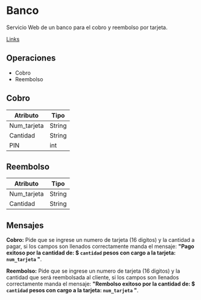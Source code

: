 # Banco

Servicio Web de un banco para el cobro y reembolso por tarjeta. 

[Links](http://3.87.203.171:8080/banco.wsdl)

## Operaciones

- Cobro
- Reembolso

## Cobro 

Atributo  | Tipo
------------- | -------------
Num_tarjeta  | String
Cantidad  | String
PIN | int

## Reembolso

Atributo  | Tipo
------------- | -------------
Num_tarjeta  | String
Cantidad  | String

## Mensajes 

**Cobro:** Pide que se ingrese un numero de tarjeta (16 digitos) y la cantidad a pagar, si los campos son llenados correctamente manda el mensaje: **"Pago exitoso por la cantidad de: $ `cantidad` pesos  con cargo a la tarjeta: `num_tarjeta` "**.

**Reembolso:** Pide que se ingrese un numero de tarjeta (16 digitos) y la cantidad que será reembolsada al cliente, si los campos son llenados correctamente manda el mensaje: **"Rembolso exitoso por la cantidad de: $ `cantidad` pesos  con cargo a la tarjeta: `num_tarjeta` "**.
